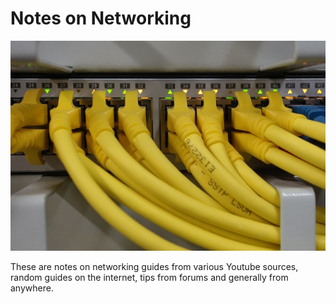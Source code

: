 # Notes on Networking

![A picture of cables connected to a switch](img/network.jpg)

These are notes on networking guides from various Youtube sources, random guides
on the internet, tips from forums and generally from anywhere.
